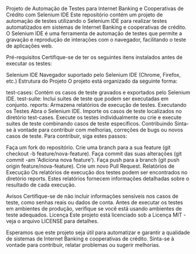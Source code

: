 Projeto de Automação de Testes para Internet Banking e Cooperativas de Crédito com Selenium IDE
Este repositório contém um projeto de automação de testes utilizando o Selenium IDE para realizar testes automatizados em sistemas de Internet Banking e cooperativas de crédito. O Selenium IDE é uma ferramenta de automação de testes que permite a gravação e reprodução de interações com o navegador, facilitando o teste de aplicações web.

Pré-requisitos
Certifique-se de ter os seguintes itens instalados antes de executar os testes:

Selenium IDE
Navegador suportado pelo Selenium IDE (Chrome, Firefox, etc.)
Estrutura do Projeto
O projeto está organizado da seguinte forma:

test-cases: Contém os casos de teste gravados e exportados pelo Selenium IDE.
test-suite: Inclui suites de teste que podem ser executadas em conjunto.
reports: Armazena relatórios de execução de testes.
Executando os Testes
Abra o Selenium IDE.
Importe os casos de teste localizados no diretório test-cases.
Execute os testes individualmente ou crie e execute suites de teste combinando casos de teste específicos.
Contribuindo
Sinta-se à vontade para contribuir com melhorias, correções de bugs ou novos casos de teste. Para contribuir, siga estes passos:

Faça um fork do repositório.
Crie uma branch para a sua feature (git checkout -b feature/nova-feature).
Faça commit das suas alterações (git commit -am 'Adiciona nova feature').
Faça push para a branch (git push origin feature/nova-feature).
Crie um novo Pull Request.
Relatórios de Execução
Os relatórios de execução dos testes podem ser encontrados no diretório reports. Estes relatórios fornecem informações detalhadas sobre o resultado de cada execução.

Avisos
Certifique-se de não incluir informações sensíveis nos casos de teste, como senhas reais ou dados de conta.
Antes de executar os testes em ambientes de produção, verifique se você está usando ambientes de teste adequados.
Licença
Este projeto está licenciado sob a Licença MIT - veja o arquivo LICENSE para detalhes.

Esperamos que este projeto seja útil para automatizar e garantir a qualidade de sistemas de Internet Banking e cooperativas de crédito. Sinta-se à vontade para contribuir, relatar problemas ou sugerir melhorias.






